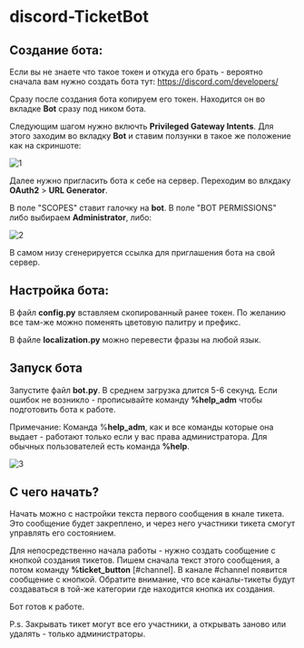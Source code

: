 # discord-TicketBot

## Создание бота:
Если вы не знаете что такое токен и откуда его брать - вероятно сначала вам нужно создать бота тут: https://discord.com/developers/

Сразу после создания бота копируем его токен. Находится он во вкладке **Bot** сразу под ником бота.

Следующим шагом нужно включть **Privileged Gateway Intents**.
Для этого заходим во вкладку **Bot** и ставим ползунки в такое же положение как на скриншоте:

![1](https://user-images.githubusercontent.com/87133177/164997921-7ca8e24c-3f4a-4083-9314-4a1f53a032c9.jpg)

Далее нужно пригласить бота к себе на сервер.
Переходим во влкдаку **OAuth2** > **URL Generator**.

В поле "SCOPES" ставит галочку на **bot**.
В поле "BOT PERMISSIONS" либо выбираем **Administrator**, либо:

![2](https://user-images.githubusercontent.com/87133177/164997944-415134f4-e1b2-472a-b3ef-7eaf0f87ac16.jpg)

В самом низу сгенерируется ссылка для приглашения бота на свой сервер.

## Настройка бота:

В файл **config.py** вставляем скопированный ранее токен. По желанию все там-же можно поменять цветовую палитру и префикс.

В файле **localization.py** можно перевести фразы на любой язык.

## Запуск бота

Запустите файл **bot.py**. В среднем загрузка длится 5-6 секунд.
Если ошибок не возникло - прописывайте команду **%help_adm** чтобы подготовить бота к работе.

Примечание: Команда %**help_adm**, как и все команды которые она выдает - работают только если у вас права администратора.
Для обычных пользователей есть команда **%help**.

![3](https://user-images.githubusercontent.com/87133177/164998400-fbb47664-73d0-4c17-9205-b286938510e6.jpg)

## С чего начать?

Начать можно с настройки текста первого сообщения в кнале тикета. Это сообщение будет закреплено, и через него участники тикета смогут управлять его состоянием.

Для непосредственно начала работы - нужно создать сообщение с кнопкой создания тикетов.
Пишем сначала текст этого сообщения, а потом команду **%ticket_button** [#channel].
В канале #channel появится сообщение с кнопкой. Обратите внимание, что все каналы-тикеты будут создаваться в той-же категории где находится кнопка их создания.

Бот готов к работе.

P.s. Закрывать тикет могут все его участники, а открывать заново или удалять - только администраторы.

